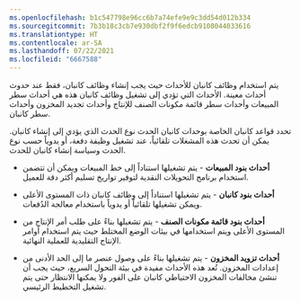 ```yaml
---
ms.openlocfilehash: b1c547798e96cc6b7a74efe9e9c3dd54d012b334
ms.sourcegitcommit: 7b3b18c3cb7e930dbf2f9f6edcb9108044033616
ms.translationtype: HT
ms.contentlocale: ar-SA
ms.lasthandoff: 07/22/2021
ms.locfileid: "6667588"
---
```

يتم استخدام وظائف كانبان للأحداث حيث يجب إنشاء وظائف كانبان، فقط عند حدوث أحداث معينة. الأحداث التي تؤدي إلى تشغيل وظائف كانبان هذه هي أحداث سطر المبيعات وأحداث سطر قائمة مكونات الصنف للإنتاج وأحداث تجديد المخزون وأحداث سطر كانبان.

تحدد قواعد كانبان الخاصة بوحدات كانبان الحدث نوع الحدث الذي يؤدي إلى إنشاء كانبان. يمكن أن تحدث هذه المشغلات تلقائياً، عند تشغيل وظيفة دفعة، أو يدوياً حسب نوع الحدث وسياسة إنشاء كانبان للحدث.

- **أحداث بنود المبيعات** - يتم تشغيلها استناداً إلى خط المبيعات ويمكن أن تتضمن استخدام برنامج التحويلات النقدية لتوفير تواريخ تسليم أكثر دقة للعميل.

- **أحداث بنود كانبان** - يتم تشغيلها استناداً إلى وظائف كانبان ذات المستوى الأعلى ويمكن تشغيلها تلقائياً أو يدوياً باستخدام معالجة الدُفعات.

- **أحداث بنود قائمة مكونات الصنف** - يتم تشغيلها بناءً على طلب أمر الإنتاج من المستوى الأعلى ويتم استخدامها في بيئات الوضع المختلط حيث يتم استخدام أوامر الإنتاج التقليدية للعملية النهائية.

- **أحداث تزويد المخزون** - يتم تشغيلها بناءً على وصول عنصر ما إلى الحد الأدنى من إعدادات المخزون. تُعد هذه الأحداث مفيدة في بيئة التحول السريع، حيث يجب أن تنشئ مخالفات المخزون الاحتياطي كانبان على الفور ولا يمكنها الانتظار حتى يتم تشغيل التخطيط الرئيسي. 
